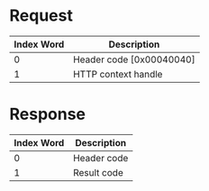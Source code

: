 # Request

| Index Word | Description                |
|------------|----------------------------|
| 0          | Header code \[0x00040040\] |
| 1          | HTTP context handle        |

# Response

| Index Word | Description |
|------------|-------------|
| 0          | Header code |
| 1          | Result code |